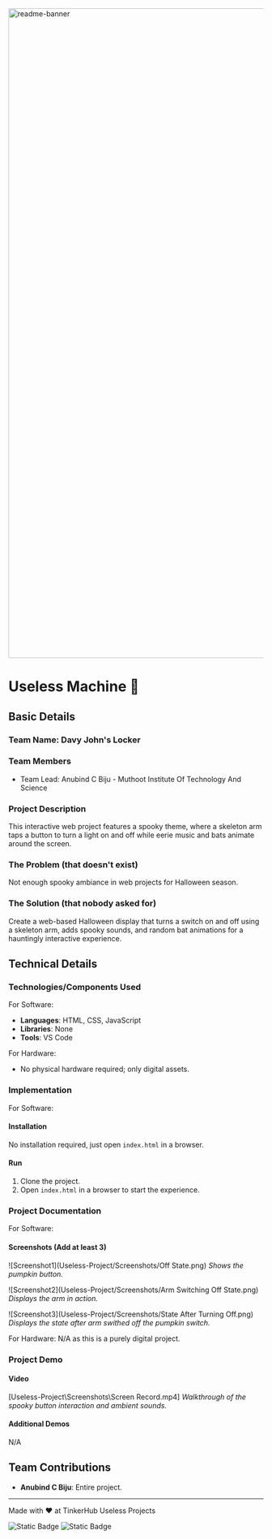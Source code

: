 <img width="1280" alt="readme-banner" src="https://github.com/user-attachments/assets/35332e92-44cb-425b-9dff-27bcf1023c6c">

# Useless Machine 🎯

## Basic Details
### Team Name: Davy John's Locker

### Team Members
- Team Lead: Anubind C Biju - Muthoot Institute Of Technology And Science

### Project Description
This interactive web project features a spooky theme, where a skeleton arm taps a button to turn a light on and off while eerie music and bats animate around the screen.

### The Problem (that doesn't exist)
Not enough spooky ambiance in web projects for Halloween season.

### The Solution (that nobody asked for)
Create a web-based Halloween display that turns a switch on and off using a skeleton arm, adds spooky sounds, and random bat animations for a hauntingly interactive experience.

## Technical Details
### Technologies/Components Used
For Software:
- **Languages**: HTML, CSS, JavaScript
- **Libraries**: None
- **Tools**: VS Code

For Hardware:
- No physical hardware required; only digital assets.

### Implementation
For Software:
#### Installation
No installation required, just open `index.html` in a browser.

#### Run
1. Clone the project.
2. Open `index.html` in a browser to start the experience.

### Project Documentation
For Software:

#### Screenshots (Add at least 3)
![Screenshot1](Useless-Project/Screenshots/Off State.png)
*Shows the pumpkin button.*

![Screenshot2](Useless-Project/Screenshots/Arm Switching Off State.png)
*Displays the arm in action.*

![Screenshot3](Useless-Project/Screenshots/State After Turning Off.png)
*Displays the state after arm swithed off the pumpkin switch.*

For Hardware:
N/A as this is a purely digital project.

### Project Demo
#### Video
[Useless-Project\Screenshots\Screen Record.mp4]
*Walkthrough of the spooky button interaction and ambient sounds.*

#### Additional Demos
N/A

## Team Contributions
- **Anubind C Biju**: Entire project.

---
Made with ❤️ at TinkerHub Useless Projects 

![Static Badge](https://img.shields.io/badge/TinkerHub-24?color=%23000000&link=https%3A%2F%2Fwww.tinkerhub.org%2F)
![Static Badge](https://img.shields.io/badge/UselessProject--24-24?link=https%3A%2F%2Fwww.tinkerhub.org%2Fevents%2FQ2Q1TQKX6Q%2FUseless%2520Projects)
